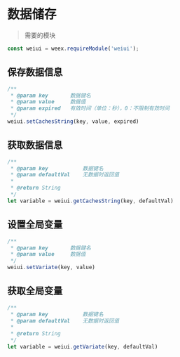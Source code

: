 # 数据储存

> 需要的模块

```js
const weiui = weex.requireModule('weiui');
```

## 保存数据信息
```js
/**
 * @param key       数据键名
 * @param value     数据值
 * @param expired   有效时间（单位：秒），0：不限制有效时间
 */
weiui.setCachesString(key, value, expired)
```

## 获取数据信息
```js
/**
 * @param key           数据键名
 * @param defaultVal    无数据时返回值
 * 
 * @return String
 */
let variable = weiui.getCachesString(key, defaultVal)
```

## 设置全局变量
```js
/**
 * @param key       数据键名
 * @param value     数据值
 */
weiui.setVariate(key, value)
```

## 获取全局变量
```js
/**
 * @param key           数据键名
 * @param defaultVal    无数据时返回值
 * 
 * @return String
 */
let variable = weiui.getVariate(key, defaultVal)
```

